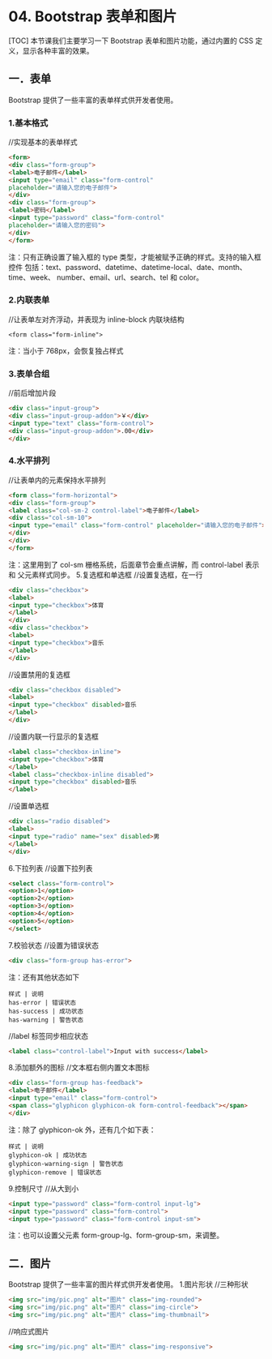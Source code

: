 # 04.  Bootstrap 表单和图片
[TOC]
本节课我们主要学习一下 Bootstrap 表单和图片功能，通过内置的 CSS 定义，显示各种丰富的效果。
## 一．表单
Bootstrap 提供了一些丰富的表单样式供开发者使用。
### 1.基本格式
//实现基本的表单样式
```html
<form>
<div class="form-group">
<label>电子邮件</label>
<input type="email" class="form-control"
placeholder="请输入您的电子邮件">
</div>
<div class="form-group">
<label>密码</label>
<input type="password" class="form-control"
placeholder="请输入您的密码">
</div>
</form>
```
注：只有正确设置了输入框的 type 类型，才能被赋予正确的样式。支持的输入框控件
包括：text、password、datetime、datetime-local、date、month、time、week、
number、email、url、search、tel 和 color。
### 2.内联表单
//让表单左对齐浮动，并表现为 inline-block 内联块结构
```
<form class="form-inline">
```
注：当小于 768px，会恢复独占样式
### 3.表单合组
//前后增加片段
```html
<div class="input-group">
<div class="input-group-addon">￥</div>
<input type="text" class="form-control">
<div class="input-group-addon">.00</div>
</div>
```
### 4.水平排列
//让表单内的元素保持水平排列
```html
<form class="form-horizontal">
<div class="form-group">
<label class="col-sm-2 control-label">电子邮件</label>
<div class="col-sm-10">
<input type="email" class="form-control" placeholder="请输入您的电子邮件">
</div>
</div>
</form>
```
注：这里用到了 col-sm 栅格系统，后面章节会重点讲解，而 control-label 表示和
父元素样式同步。
5.复选框和单选框
//设置复选框，在一行
```html
<div class="checkbox">
<label>
<input type="checkbox">体育
</label>
</div>
<div class="checkbox">
<label>
<input type="checkbox">音乐
</label>
</div>
```
//设置禁用的复选框
```html
<div class="checkbox disabled">
<label>
<input type="checkbox" disabled>音乐
</label>
</div>
```
//设置内联一行显示的复选框
```html
<label class="checkbox-inline">
<input type="checkbox">体育
</label>
<label class="checkbox-inline disabled">
<input type="checkbox" disabled>音乐
</label>
```
//设置单选框
```html
<div class="radio disabled">
<label>
<input type="radio" name="sex" disabled>男
</label>
</div>
```
6.下拉列表
//设置下拉列表
```html
<select class="form-control">
<option>1</option>
<option>2</option>
<option>3</option>
<option>4</option>
<option>5</option>
</select>
```
7.校验状态
//设置为错误状态
```html
<div class="form-group has-error">
```
注：还有其他状态如下
```table
样式 | 说明
has-error | 错误状态
has-success | 成功状态
has-warning | 警告状态
```
//label 标签同步相应状态
```html
<label class="control-label">Input with success</label>
```
8.添加额外的图标
//文本框右侧内置文本图标
```html
<div class="form-group has-feedback">
<label>电子邮件</label>
<input type="email" class="form-control">
<span class="glyphicon glyphicon-ok form-control-feedback"></span>
</div>
```
注：除了 glyphicon-ok 外，还有几个如下表：
```table
样式 | 说明
glyphicon-ok | 成功状态
glyphicon-warning-sign | 警告状态
glyphicon-remove | 错误状态
```
9.控制尺寸
//从大到小
```html
<input type="password" class="form-control input-lg">
<input type="password" class="form-control">
<input type="password" class="form-control input-sm">
```
注：也可以设置父元素 form-group-lg、form-group-sm，来调整。

## 二．图片
Bootstrap 提供了一些丰富的图片样式供开发者使用。
1.图片形状
//三种形状
```html
<img src="img/pic.png" alt="图片" class="img-rounded">
<img src="img/pic.png" alt="图片" class="img-circle">
<img src="img/pic.png" alt="图片" class="img-thumbnail">
```
//响应式图片
```html
<img src="img/pic.png" alt="图片" class="img-responsive">
```